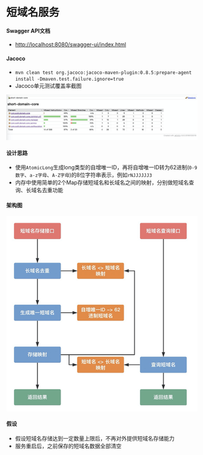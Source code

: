 # 短域名服务

#### Swagger API文档

* [http://localhost:8080/swagger-ui/index.html](http://localhost:8080/swagger-ui/index.html)

#### Jacoco

* ```mvn clean test org.jacoco:jacoco-maven-plugin:0.8.5:prepare-agent install -Dmaven.test.failure.ignore=true```
* Jacoco单元测试覆盖率截图

![Jacoco单元测试覆盖率截图](images/Jacoco.png)

#### 设计思路

* 使用`AtomicLong`生成long类型的自增唯一ID，再将自增唯一ID转为62进制(`0-9数字`、`a-z字母`、`A-Z字母`)的8位字符串表示，例如`rNJJJJJJ3`
* 内存中使用简单的2个Map存储短域名和长域名之间的映射，分别做短域名查询、长域名去重功能

#### 架构图

![架构图](images/short-domain.jpeg)

#### 假设

* 假设短域名存储达到一定数量上限后，不再对外提供短域名存储能力
* 服务重启后，之前保存的短域名数据全部清空
